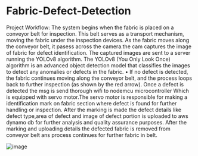 # Fabric-Defect-Detection
Project Workflow:
The system begins when the fabric is placed on a conveyor belt for inspection. This belt serves as a transport mechanism, moving the fabric under the inspection devices.
As the fabric moves along the conveyor belt, it pasess across the camera.the cam captures the image of fabric for defect identification. 
The captured images are sent to a server running the YOLOv8 algorithm. The YOLOv8 (You Only Look Once) algorithm is an advanced object detection model that classifies the images to detect any anomalies or defects in the fabric.
•	If no defect is detected, the fabric continues moving along the conveyor belt, and the process loops back to further inspection (as shown by the red arrow).
Once a defect is detected the msg is send thorough wifi to nodemcu microcontroller Which is equipped with servo motor.The servo motor is responsible for making a identification mark on fabric section where defect is found for further handling or inspection.
After the marking is made the defect details like defect type,area of defect and image of defect portion is uploaded to aws dynamo db for further analysis and quality assurance purposes.
After the marking and uploading details the defected fabric is removed from conveyor belt ans process continues for further fabric in belt.
 
![image](https://github.com/user-attachments/assets/ff725acf-9006-445f-9575-870afba25e40)
